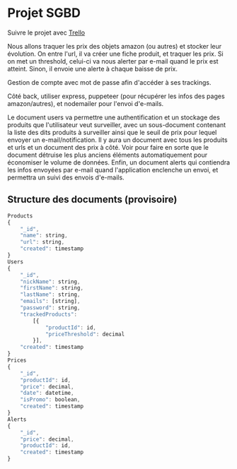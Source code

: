 # Projet SGBD

Suivre le projet avec [Trello](https://trello.com/invite/b/pqxv6eIj/3843ead3be6efb135dd93262ab91d076/projet-sgbd)

Nous allons traquer les prix des objets amazon (ou autres) et stocker leur évolution. On entre l'url, il va créer une fiche produit, et traquer les prix. Si on met un threshold, celui-ci va nous alerter par e-mail quand le prix est atteint. Sinon, il envoie une alerte à chaque baisse de prix.

Gestion de compte avec mot de passe afin d'accéder à ses trackings.

Côté back, utiliser express, puppeteer (pour récupérer les infos des pages amazon/autres), et nodemailer pour l'envoi d'e-mails.

Le document users va permettre une authentification et un stockage des produits que l'utilisateur veut surveiller, avec un sous-document contenant la liste des dits produits à surveiller ainsi que le seuil de prix pour lequel envoyer un e-mail/notification. Il y aura un document avec tous les produits et urls et un document des prix à côté. Voir pour faire en sorte que le document détruise les plus anciens éléments automatiquement pour économiser le volume de données. Enfin, un document alerts qui contiendra les infos envoyées par e-mail quand l'application enclenche un envoi, et permettra un suivi des envois d'e-mails.

## Structure des documents (provisoire)

```javascript
Products
{
	"_id",
	"name": string,
	"url": string,
	"created": timestamp
}
Users
{
	"_id",
	"nickName": string,
	"firstName": string,
	"lastName": string,
	"emails": [string],
	"password": string,
	"trackedProducts":
		[{
			"productId": id,
			"priceThreshold": decimal	
		}],
	"created": timestamp
}
Prices
{
	"_id",
	"productId": id,
	"price": decimal,
	"date": datetime,
	"isPromo": boolean,
	"created": timestamp
}
Alerts
{
	"_id",
	"price": decimal,
	"productId": id,
	"created": timestamp
}
```

